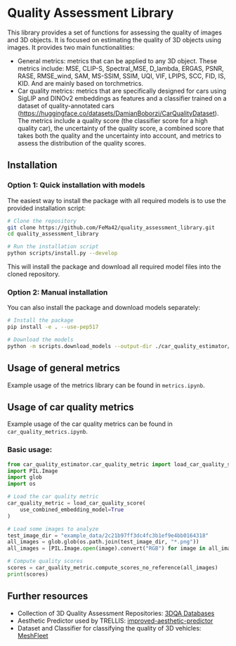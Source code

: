 # Quality Assessment Library

This library provides a set of functions for assessing the quality of images and 3D objects. It is focused on estimating the quality of 3D objects using images. 
It provides two main functionalities:
- General metrics: metrics that can be applied to any 3D object. These metrics include: MSE, CLIP-S, Spectral_MSE, D_lambda, ERGAS, PSNR, RASE, RMSE_wind, SAM, MS-SSIM, SSIM, UQI, VIF, LPIPS, SCC, FID, IS, KID. And are mainly based on torchmetrics.
- Car quality metrics: metrics that are specifically designed for cars using SigLIP and DINOv2 embeddings as features and a classifier trained on a dataset of quality-annotated cars (<https://huggingface.co/datasets/DamianBoborzi/CarQualityDataset>). The metrics include a quality score (the classifier score for a high quality car), the uncertainty of the quality score, a combined score that takes both the quality and the uncertainty into account, and metrics to assess the distribution of the quality scores. 

## Installation

### Option 1: Quick installation with models

The easiest way to install the package with all required models is to use the provided installation script:

```bash
# Clone the repository
git clone https://github.com/FeMa42/quality_assessment_library.git
cd quality_assessment_library

# Run the installation script
python scripts/install.py --develop
```

This will install the package and download all required model files into the cloned repository. 

### Option 2: Manual installation

You can also install the package and download models separately:

```bash
# Install the package
pip install -e . --use-pep517

# Download the models
python -m scripts.download_models --output-dir ./car_quality_estimator/models
```

## Usage of general metrics

Example usage of the metrics library can be found in `metrics.ipynb`.

## Usage of car quality metrics

Example usage of the car quality metrics can be found in `car_quality_metrics.ipynb`.

### Basic usage:

```python
from car_quality_estimator.car_quality_metric import load_car_quality_score
import PIL.Image
import glob
import os 

# Load the car quality metric
car_quality_metric = load_car_quality_score(
    use_combined_embedding_model=True
)

# Load some images to analyze
test_image_dir = "example_data/2c21b97ff3dc4fc3b1ef9e4bb0164318"
all_images = glob.glob(os.path.join(test_image_dir, "*.png"))
all_images = [PIL.Image.open(image).convert("RGB") for image in all_images]

# Compute quality scores
scores = car_quality_metric.compute_scores_no_reference(all_images)
print(scores)
```

## Further resources

- Collection of 3D Quality Assessment Repositories: [3DQA Databases](https://github.com/zzc-1998/Point-cloud-quality-assessment)
- Aesthetic Predictor used by TRELLIS: [improved-aesthetic-predictor](https://github.com/christophschuhmann/improved-aesthetic-predictor)
- Dataset and Classifier for classifying the quality of 3D vehicles: [MeshFleet](https://github.com/FeMa42/MeshFleet)
